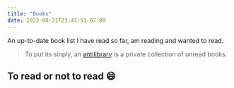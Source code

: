 ```yaml
---
title: "Books"
date: 2022-08-21T23:41:51-07:00
---
```


An up-to-date book list I have read so far, am reading and wanted to read.

> To put its sinply, an [antilibrary](https://nesslabs.com/antilibrary) is a private collection of unread books.

## To read or not to read 😄

